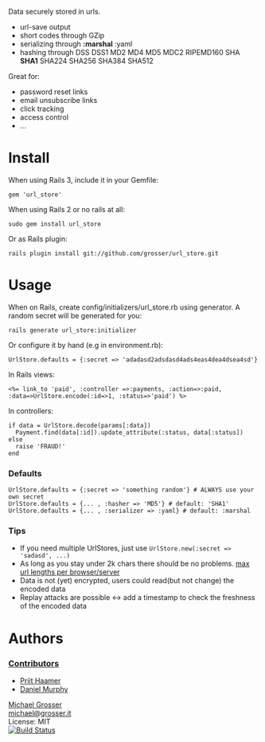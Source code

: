 Data securely stored in urls.

 - url-save output
 - short codes through GZip
 - serializing through __:marshal__ :yaml
 - hashing through DSS DSS1 MD2 MD4 MD5 MDC2 RIPEMD160 SHA __SHA1__ SHA224 SHA256 SHA384 SHA512

Great for:

 - password reset links
 - email unsubscribe links
 - click tracking
 - access control
 - ...

Install
=======

When using Rails 3, include it in your Gemfile:

    gem 'url_store'

When using Rails 2 or no rails at all:

    sudo gem install url_store

Or as Rails plugin:

    rails plugin install git://github.com/grosser/url_store.git

Usage
=====

When on Rails, create config/initializers/url_store.rb using generator. A random secret will be generated for you:

    rails generate url_store:initializer

Or configure it by hand (e.g in environment.rb):

    UrlStore.defaults = {:secret => 'adadasd2adsdasd4ads4eas4dea4dsea4sd'}

In Rails views:

    <%= link_to 'paid', :controller =>:payments, :action=>:paid, :data=>UrlStore.encode(:id=>1, :status=>'paid') %>

In controllers:

    if data = UrlStore.decode(params[:data])
      Payment.find(data[:id]).update_attribute(:status, data[:status])
    else
      raise 'FRAUD!'
    end

### Defaults

    UrlStore.defaults = {:secret => 'something random'} # ALWAYS use your own secret
    UrlStore.defaults = {... , :hasher => 'MD5'} # default: 'SHA1'
    UrlStore.defaults = {... , :serializer => :yaml} # default: :marshal

### Tips

 - If you need multiple UrlStores, just use ` UrlStore.new(:secret => 'sadasd', ...) `
 - As long as you stay under 2k chars there should be no problems. [max url lengths per browser/server](http://www.boutell.com/newfaq/misc/urllength.html)
 - Data is not (yet) encrypted, users could read(but not change) the encoded data
 - Replay attacks are possible <-> add a timestamp to check the freshness of the encoded data

Authors
=======

### [Contributors](http://github.com/grosser/url_store/contributors)
 - [Priit Haamer](http://prii.it)
 - [Daniel Murphy](https://github.com/danielmurphy)

[Michael Grosser](http://grosser.it)<br/>
michael@grosser.it<br/>
License: MIT<br/>
[![Build Status](https://travis-ci.org/grosser/url_store.png)](https://travis-ci.org/grosser/url_store)
